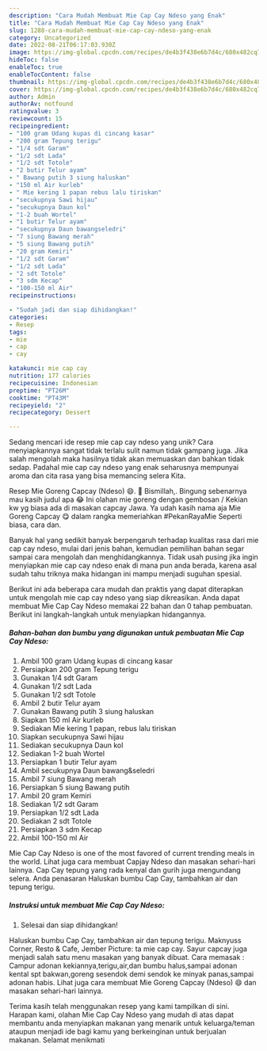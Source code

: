 ```yaml
---
description: "Cara Mudah Membuat Mie Cap Cay Ndeso yang Enak"
title: "Cara Mudah Membuat Mie Cap Cay Ndeso yang Enak"
slug: 1288-cara-mudah-membuat-mie-cap-cay-ndeso-yang-enak
category: Uncategorized
date: 2022-08-21T06:17:03.930Z
image: https://img-global.cpcdn.com/recipes/de4b3f438e6b7d4c/680x482cq70/mie-cap-cay-ndeso-foto-resep-utama.jpg
hideToc: false
enableToc: true
enableTocContent: false
thumbnail: https://img-global.cpcdn.com/recipes/de4b3f438e6b7d4c/680x482cq70/mie-cap-cay-ndeso-foto-resep-utama.jpg
cover: https://img-global.cpcdn.com/recipes/de4b3f438e6b7d4c/680x482cq70/mie-cap-cay-ndeso-foto-resep-utama.jpg
author: Admin
authorAv: notfound
ratingvalue: 3
reviewcount: 15
recipeingredient:
- "100 gram Udang kupas di cincang kasar"
- "200 gram Tepung terigu"
- "1/4 sdt Garam"
- "1/2 sdt Lada"
- "1/2 sdt Totole"
- "2 butir Telur ayam"
- " Bawang putih 3 siung haluskan"
- "150 ml Air kurleb"
- " Mie kering 1 papan rebus lalu tiriskan"
- "secukupnya Sawi hijau"
- "secukupnya Daun kol"
- "1-2 buah Wortel"
- "1 butir Telur ayam"
- "secukupnya Daun bawangseledri"
- "7 siung Bawang merah"
- "5 siung Bawang putih"
- "20 gram Kemiri"
- "1/2 sdt Garam"
- "1/2 sdt Lada"
- "2 sdt Totole"
- "3 sdm Kecap"
- "100-150 ml Air"
recipeinstructions:

- "Sudah jadi dan siap dihidangkan!"
categories:
- Resep
tags:
- mie
- cap
- cay

katakunci: mie cap cay 
nutrition: 177 calories
recipecuisine: Indonesian
preptime: "PT26M"
cooktime: "PT43M"
recipeyield: "2"
recipecategory: Dessert

---
```





Sedang mencari ide resep mie cap cay ndeso yang unik? Cara menyiapkannya sangat tidak terlalu sulit namun tidak gampang juga. Jika salah mengolah maka hasilnya tidak akan memuaskan dan bahkan tidak sedap. Padahal mie cap cay ndeso yang enak seharusnya mempunyai aroma dan cita rasa yang bisa memancing selera Kita.





Resep Mie Goreng Capcay (Ndeso) 😄. 🍁 Bismillah,. Bingung sebenarnya mau kasih judul apa 😂 Ini olahan mie goreng dengan gembosan / Kekian kw yg biasa ada di masakan capcay Jawa. Ya udah kasih nama aja Mie Goreng Capcay 😋 dalam rangka memeriahkan #PekanRayaMie Seperti biasa, cara dan.

Banyak hal yang sedikit banyak berpengaruh terhadap kualitas rasa dari mie cap cay ndeso, mulai dari jenis bahan, kemudian pemilihan bahan segar sampai cara mengolah dan menghidangkannya. Tidak usah pusing jika ingin menyiapkan mie cap cay ndeso enak di mana pun anda berada, karena asal sudah tahu triknya maka hidangan ini mampu menjadi suguhan spesial.






Berikut ini ada beberapa cara mudah dan praktis yang dapat diterapkan untuk mengolah mie cap cay ndeso yang siap dikreasikan. Anda dapat membuat Mie Cap Cay Ndeso memakai 22 bahan dan 0 tahap pembuatan. Berikut ini langkah-langkah untuk menyiapkan hidangannya.

<!--inarticleads1-->

##### Bahan-bahan dan bumbu yang digunakan untuk pembuatan Mie Cap Cay Ndeso:

1. Ambil 100 gram Udang kupas di cincang kasar
1. Persiapkan 200 gram Tepung terigu
1. Gunakan 1/4 sdt Garam
1. Gunakan 1/2 sdt Lada
1. Gunakan 1/2 sdt Totole
1. Ambil 2 butir Telur ayam
1. Gunakan  Bawang putih 3 siung haluskan
1. Siapkan 150 ml Air kurleb
1. Sediakan  Mie kering 1 papan, rebus lalu tiriskan
1. Siapkan secukupnya Sawi hijau
1. Sediakan secukupnya Daun kol
1. Sediakan 1-2 buah Wortel
1. Persiapkan 1 butir Telur ayam
1. Ambil secukupnya Daun bawang&amp;seledri
1. Ambil 7 siung Bawang merah
1. Persiapkan 5 siung Bawang putih
1. Ambil 20 gram Kemiri
1. Sediakan 1/2 sdt Garam
1. Persiapkan 1/2 sdt Lada
1. Sediakan 2 sdt Totole
1. Persiapkan 3 sdm Kecap
1. Ambil 100-150 ml Air


Mie Cap Cay Ndeso is one of the most favored of current trending meals in the world. Lihat juga cara membuat Capjay Ndeso dan masakan sehari-hari lainnya. Cap Cay tepung yang rada kenyal dan gurih juga mengundang selera. Anda penasaran Haluskan bumbu Cap Cay, tambahkan air dan tepung terigu. 

<!--inarticleads2-->

##### Instruksi untuk membuat Mie Cap Cay Ndeso:


1. Selesai dan siap dihidangkan!

Haluskan bumbu Cap Cay, tambahkan air dan tepung terigu. Maknyuss Corner, Resto &amp; Cafe, Jember Picture: ta mie cap cay. Sayur capcay juga menjadi salah satu menu masakan yang banyak dibuat. Cara memasak : Campur adonan kekiannya,terigu,air,dan bumbu halus,sampai adonan kental spt bakwan,goreng sesendok demi sendok ke minyak panas,sampai adonan habis. Lihat juga cara membuat Mie Goreng Capcay (Ndeso) 😄 dan masakan sehari-hari lainnya. 

Terima kasih telah menggunakan resep yang kami tampilkan di sini. Harapan kami, olahan Mie Cap Cay Ndeso yang mudah di atas dapat membantu anda menyiapkan makanan yang menarik untuk keluarga/teman ataupun menjadi ide bagi kamu yang berkeinginan untuk berjualan makanan. Selamat menikmati
